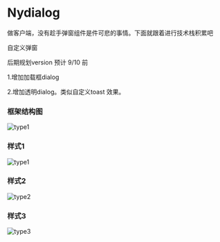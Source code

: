 # Nydialog

 做客户端，没有趁手弹窗组件是件可悲的事情。下面就跟着进行技术栈积累吧
 
自定义弹窗


后期规划version 预计 9/10 前

1.增加加载框dialog

2.增加透明dialog。类似自定义toast 效果。

### 框架结构图
![type1](https://github.com/yatou252303/Nydialog/blob/master/image/nydIALOG.png)

### 样式1
![type1](https://github.com/yatou252303/Nydialog/blob/master/image/circle.png)

### 样式2
![type2](https://github.com/yatou252303/Nydialog/blob/master/image/xb.png)
### 样式3
![type3](https://github.com/yatou252303/Nydialog/blob/master/image/list.png)


